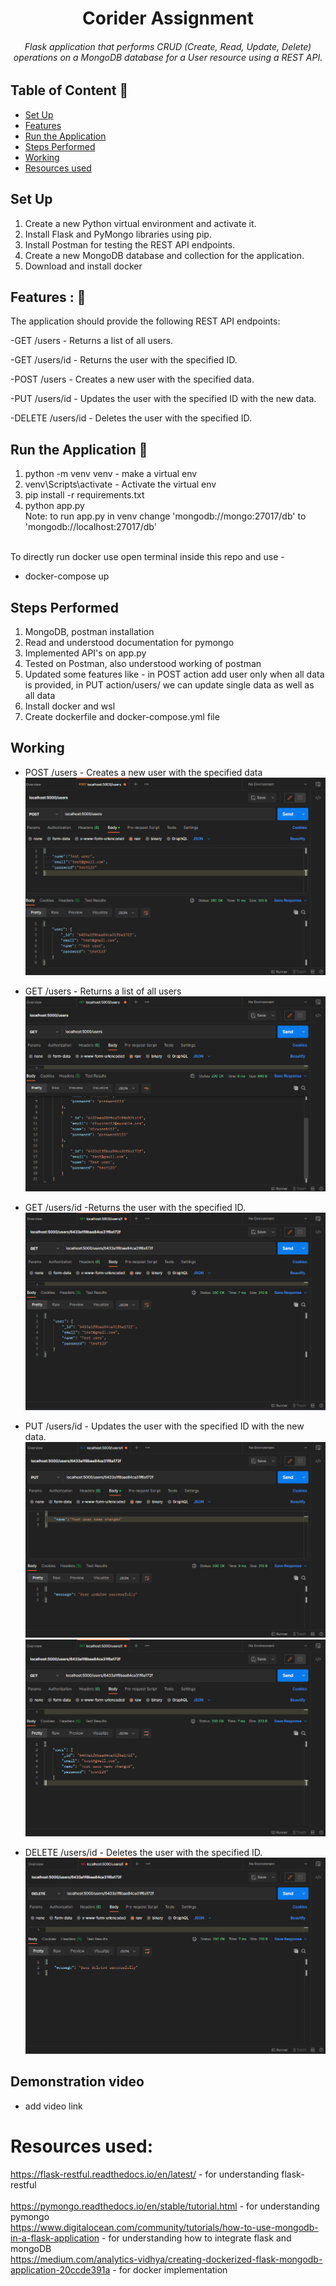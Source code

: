 <h1 align=center> Corider Assignment </h1>
<h6 align=center> Flask application that performs CRUD (Create, Read, Update, Delete) operations on a MongoDB database for a User resource using a REST API.  </h6>

## Table of Content 🤖

- [Set Up](#set-up)
- [Features](#features--)
- [Run the Application](#run-the-application-)
- [Steps Performed](#steps-performed)
- [Working](#working)
- [Resources used](#resources-used)


## Set Up 

1. Create a new Python virtual environment and activate it.
2. Install Flask and PyMongo libraries using pip.
3. Install Postman for testing the REST API endpoints.
4. Create a new MongoDB database and collection for the application.
5. Download and install docker


## Features : 💯

The application should provide the following REST API endpoints:

-GET /users - Returns a list of all users.

-GET /users/id - Returns the user with the specified ID.

-POST /users - Creates a new user with the specified data.

-PUT /users/id - Updates the user with the specified ID with the new data.

-DELETE /users/id - Deletes the user with the specified ID.


## Run the Application 💫
1. python -m venv venv - make a virtual env
2. venv\Scripts\activate - Activate the virtual env
3. pip install -r requirements.txt
4. python app.py <br>
Note: to run app.py in venv change  'mongodb://mongo:27017/db' to 'mongodb://localhost:27017/db'<br><br>

To directly run docker use open terminal inside this repo and use -
- docker-compose up

## Steps Performed
1. MongoDB, postman installation
2. Read and understood documentation for pymongo
3. Implemented API's on app.py
4. Tested on Postman, also understood working of postman
5. Updated some features like - in POST action add user only when all data is provided, in PUT action/users/<id> we can update single data as well as all data 
6. Install docker and wsl 
7. Create dockerfile and docker-compose.yml file  


## Working
- POST /users - Creates a new user with the specified data
![Alt text](images/postUsers.png "Creating new user")

- GET /users - Returns a list of all users
![Alt text](images/getUsers.png "list of all users")

- GET /users/id -Returns the user with the specified ID.
![Alt text](images/getUsersId.png "list of specified users")

- PUT /users/id - Updates the user with the specified ID with the new data.
![Alt text](images/putUsersID.png "update request")
![Alt text](images/ChnagedData.png "updated data")

- DELETE /users/id - Deletes the user with the specified ID.
![Alt text](images/DeleteUserID.png "delete request")


## Demonstration video 
- add video link <link>


# Resources used:
https://flask-restful.readthedocs.io/en/latest/ - for understanding flask-restful<br><br>
https://pymongo.readthedocs.io/en/stable/tutorial.html - for understanding pymongo <br>
https://www.digitalocean.com/community/tutorials/how-to-use-mongodb-in-a-flask-application - for understanding how to integrate flask and mongoDB <br>
https://medium.com/analytics-vidhya/creating-dockerized-flask-mongodb-application-20ccde391a - for docker implementation <br>


